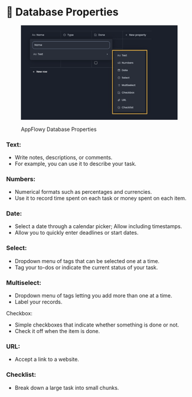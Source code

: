 # 🔢 Database Properties

<figure><img src="../../.gitbook/assets/image (10).png" alt=""><figcaption><p>AppFlowy Database Properties</p></figcaption></figure>

### Text:&#x20;

* Write notes, descriptions, or comments.
* For example, you can use it to describe your task.

### Numbers:&#x20;

* Numerical formats such as percentages and currencies.
* Use it to record time spent on each task or money spent on each item.

### Date:&#x20;

* Select a date through a calendar picker; Allow including timestamps.
* Allow you to quickly enter deadlines or start dates.

### Select:&#x20;

* Dropdown menu of tags that can be selected one at a time.
* Tag your to-dos or indicate the current status of your task.

### Multiselect:&#x20;

* Dropdown menu of tags letting you add more than one at a time.
* Label your records.

Checkbox:&#x20;

* Simple checkboxes that indicate whether something is done or not.
* Check it off when the item is done.

### URL:&#x20;

* Accept a link to a website.

### Checklist:&#x20;

* Break down a large task into small chunks.
